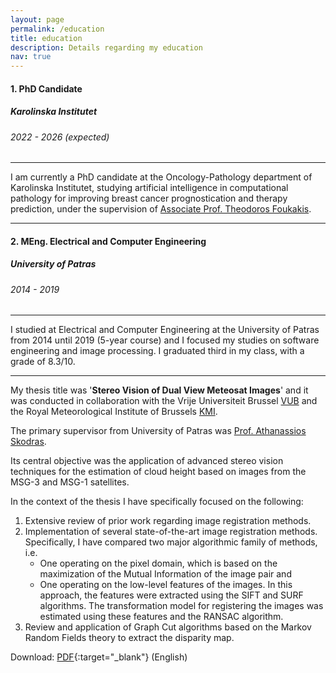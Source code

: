 ```yaml
---
layout: page
permalink: /education
title: education
description: Details regarding my education
nav: true
---
```


#### 1. PhD Candidate
##### Karolinska Institutet
###### 2022 - 2026 (expected)
---

I am currently a PhD candidate at the Oncology-Pathology department of Karolinska Institutet, studying artificial intelligence in computational pathology for improving breast cancer prognostication and therapy prediction, under the supervision of [Associate Prof. Theodoros Foukakis](https://staff.ki.se/people/theodoros-foukakis).

---
#### 2. MEng. Electrical and Computer Engineering
##### University of Patras
###### 2014 - 2019

---

I studied at Electrical and Computer Engineering at the University of Patras from 2014 until 2019 (5-year course) and I focused my studies on software engineering and image processing. I graduated third in my class, with a grade of 8.3/10.

---

My thesis title was '**Stereo Vision of Dual View Meteosat Images**' and it was conducted in collaboration with the Vrije Universiteit Brussel [VUB](https://www.vub.be/en/home) and the Royal Meteorological Institute of Brussels [KMI](https://www.meteo.be/en).

The primary supervisor from University of Patras was [Prof. Athanassios Skodras](http://www.ece.upatras.gr/skodras/).

Its central objective was the application of advanced stereo vision techniques for the estimation of cloud height based on images from the MSG-3 and MSG-1 satellites.

In the context of the thesis I have specifically focused on the following:

1. Extensive review of prior work regarding image registration methods.
2. Implementation of several state-of-the-art image registration methods. Specifically, I have compared two major algorithmic family of methods, i.e.
    * One operating on the pixel domain, which is based on the maximization of the Mutual Information of the image pair and
    * One operating on the low-level features of the images. In this approach, the features were extracted using the SIFT and SURF algorithms. The transformation model for registering the images was estimated using these features and the RANSAC algorithm.
3. Review and application of Graph Cut algorithms based on the Markov Random Fields theory to extract the disparity map.

Download: [PDF](/assets/pdf/tsik-thesis.pdf){:target="_blank"} (English)
